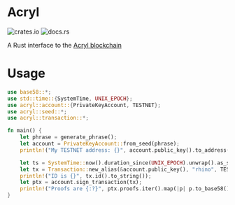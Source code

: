 # Acryl

![crates.io](https://img.shields.io/crates/v/acryl.svg)
![docs.rs](https://docs.rs/acryl/badge.svg)

A Rust interface to the [Acryl blockchain](https://acrylplatform.com)

# Usage
```rust
use base58::*;
use std::time::{SystemTime, UNIX_EPOCH};
use acryl::account::{PrivateKeyAccount, TESTNET};
use acryl::seed::*;
use acryl::transaction::*;

fn main() {
    let phrase = generate_phrase();
    let account = PrivateKeyAccount::from_seed(phrase);
    println!("My TESTNET address: {}", account.public_key().to_address(TESTNET).to_string());

    let ts = SystemTime::now().duration_since(UNIX_EPOCH).unwrap().as_secs() * 1000;
    let tx = Transaction::new_alias(&account.public_key(), "rhino", TESTNET, 100000, ts);
    println!("ID is {}", tx.id().to_string());
    let ptx = account.sign_transaction(tx);
    println!("Proofs are {:?}", ptx.proofs.iter().map(|p| p.to_base58()).collect::<Vec<String>>());
}
```